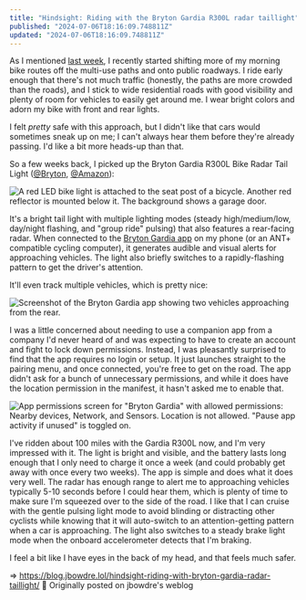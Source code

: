 ```yaml
---
title: "Hindsight: Riding with the Bryton Gardia R300L radar taillight"
published: "2024-07-06T18:16:09.748811Z"
updated: "2024-07-06T18:16:09.748811Z"
---
```


As I mentioned [last week](/this-week-2024-06-29/), I recently started shifting more of my morning bike routes off the multi-use paths and onto public roadways. I ride early enough that there's not much traffic (honestly, the paths are more crowded than the roads), and I stick to wide residential roads with good visibility and plenty of room for vehicles to easily get around me. I wear bright colors and adorn my bike with front and rear lights.

I felt *pretty* safe with this approach, but I didn't like that cars would sometimes sneak up on me; I can't always hear them before they're already passing. I'd like a bit more heads-up than that.

So a few weeks back, I picked up the Bryton Gardia R300L Bike Radar Tail Light ([@Bryton](https://us.eshop.brytonsport.com/products/gardia-r300l-1), [@Amazon](https://www.amazon.com/dp/B0BV1Z2K62)):

![A red LED bike light is attached to the seat post of a bicycle. Another red reflector is mounted below it. The background shows a garage door.](https://bear-images.sfo2.cdn.digitaloceanspaces.com/jbowdre-1719719691.jpg)

It's a bright tail light with multiple lighting modes (steady high/medium/low, day/night flashing, and "group ride" pulsing) that also features a rear-facing radar. When connected to the [Bryton Gardia app](https://play.google.com/store/apps/details?id=com.brytonsport.gardia) on my phone (or an ANT+ compatible cycling computer), it generates audible and visual alerts for approaching vehicles. The light also briefly switches to a rapidly-flashing pattern to get the driver's attention.

It'll even track multiple vehicles, which is pretty nice:

![Screenshot of the Bryton Gardia app showing two vehicles approaching from the rear.](https://bear-images.sfo2.cdn.digitaloceanspaces.com/jbowdre-1719719978.png)

I was a little concerned about needing to use a companion app from a company I'd never heard of and was expecting to have to create an account and fight to lock down permissions. Instead, I was pleasantly surprised to find that the app requires no login or setup. It just launches straight to the pairing menu, and once connected, you're free to get on the road. The app didn't ask for a bunch of unnecessary permissions, and while it does have the location permission in the manifest, it hasn't asked me to enable that.

![App permissions screen for "Bryton Gardia" with allowed permissions: Nearby devices, Network, and Sensors. Location is not allowed. "Pause app activity if unused" is toggled on.](https://bear-images.sfo2.cdn.digitaloceanspaces.com/jbowdre-1719720092.png)

I've ridden about 100 miles with the Gardia R300L now, and I'm very impressed with it. The light is bright and visible, and the battery lasts long enough that I only need to charge it once a week (and could probably get away with once every two weeks). The app is simple and does what it does very well. The radar has enough range to alert me to approaching vehicles typically 5-10 seconds before I could hear them, which is plenty of time to make sure I'm squeezed over to the side of the road. I like that I can cruise with the gentle pulsing light mode to avoid blinding or distracting other cyclists while knowing that it will auto-switch to an attention-getting pattern when a car is approaching. The light also switches to a steady brake light mode when the onboard accelerometer detects that I'm braking.

I feel a bit like I have eyes in the back of my head, and that feels much safer.

=> https://blog.jbowdre.lol/hindsight-riding-with-bryton-gardia-radar-taillight/ 📡 Originally posted on jbowdre's weblog